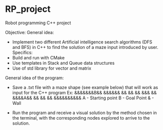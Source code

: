 # RP_project
Robot programming C++ project

Objective:
General idea: 
- Implement two different Artificial intelligence search algorithms (DFS and BFS) in C++ to find the solution of a maze input introduced by user.
Specifics: 
- Build and run with CMake
- Use templates in Stack and Queue data structures
- Use of std library for vector and matrix

General idea of the program:
- Save a .txt file with a maze shape (see example below) that will work as input for the C++ program
  Ex:
  &&&&&&&B&&
  &&&&&&  &&
  &&  && &&&
  && &&&&A&&
  &&  &&  &&
  &&&&&&&&&&
   A - Starting point
   B - Goal Point
   & - Wall
   
- Run the program and receive a visual solution by the method chosen in the terminal, with the corresponding nodes explored to arrive to the solution.




